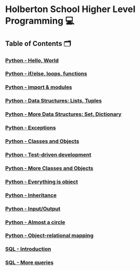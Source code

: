 # **Holberton School Higher Level Programming** :computer:

## **Table of Contents** :card_index_dividers:

### [Python - Hello, World](https://github.com/Qcarvalhooliveira/holbertonschool-higher_level_programming/tree/main/python-hello_world)

### [Python - if/else, loops, functions](https://github.com/Qcarvalhooliveira/holbertonschool-higher_level_programming/tree/main/python-if_else_loops_functions)

### [Python - import & modules](https://github.com/Qcarvalhooliveira/holbertonschool-higher_level_programming/tree/main/python-import_modules)

### [Python - Data Structures: Lists, Tuples](https://github.com/Qcarvalhooliveira/holbertonschool-higher_level_programming/tree/main/python-data_structures)

### [Python - More Data Structures: Set, Dictionary](https://github.com/Qcarvalhooliveira/holbertonschool-higher_level_programming/tree/main/python-more_data_structures)

### [Python - Exceptions](https://github.com/Qcarvalhooliveira/holbertonschool-higher_level_programming/tree/main/python-exceptions)

### [Python - Classes and Objects](https://github.com/Qcarvalhooliveira/holbertonschool-higher_level_programming/tree/main/python-more_classes)

### [Python - Test-driven development](https://github.com/Qcarvalhooliveira/holbertonschool-higher_level_programming/tree/main/python-test_driven_development)

### [Python - More Classes and Objects](https://github.com/Qcarvalhooliveira/holbertonschool-higher_level_programming/tree/main/python-more_classes)

### [Python - Everything is object](https://github.com/Qcarvalhooliveira/holbertonschool-higher_level_programming/tree/main/python-everything_is_object)

### [Python - Inheritance](https://github.com/Qcarvalhooliveira/holbertonschool-higher_level_programming/tree/main/python-inheritance)

### [Python - Input/Output](https://github.com/Qcarvalhooliveira/holbertonschool-higher_level_programming/tree/main/python-input_output)

### [Python - Almost a circle](https://github.com/Qcarvalhooliveira/holbertonschool-higher_level_programming/tree/main/python-almost_a_circle)

### [Python - Object-relational mapping](https://github.com/Qcarvalhooliveira/holbertonschool-higher_level_programming/tree/main/python-object_relational_mapping)

### [SQL - Introduction](https://github.com/Qcarvalhooliveira/holbertonschool-higher_level_programming/tree/main/SQL_introduction)

### [SQL - More queries](https://github.com/Qcarvalhooliveira/holbertonschool-higher_level_programming/tree/main/SQL_more_queries)
